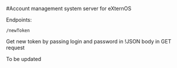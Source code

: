 #Account management system server for eXternOS

Endpoints:

`/newToken`

Get new token by passing login and password in !JSON body in GET request

To be updated